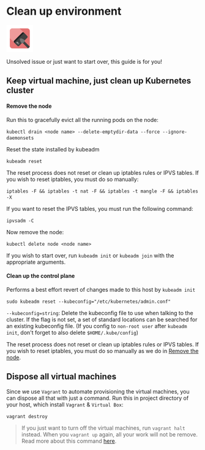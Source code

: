 # Clean up environment
<p align="left">
<img src="/docs/images/cleaning.png" width="70">
</p>

Unsolved issue or just want to start over, this guide is for you!

## Keep virtual machine, just clean up Kubernetes cluster

#### Remove the node

Run this to gracefully evict all the running pods on the node:

    kubectl drain <node name> --delete-emptydir-data --force --ignore-daemonsets

Reset the state installed by kubeadm

    kubeadm reset

The reset process does not reset or clean up iptables rules or IPVS tables. If you wish to reset iptables, you must do so manually:

    iptables -F && iptables -t nat -F && iptables -t mangle -F && iptables -X

If you want to reset the IPVS tables, you must run the following command:

    ipvsadm -C

Now remove the node:

    kubectl delete node <node name>

If you wish to start over, run `kubeadm init` or `kubeadm join` with the appropriate arguments.

#### Clean up the control plane

Performs a best effort revert of changes made to this host by `kubeadm init`

    sudo kubeadm reset --kubeconfig="/etc/kubernetes/admin.conf"

`--kubeconfig=string`: Delete the kubeconfig file to use when talking to the cluster. If the flag is not set, a set of standard locations can be searched for an existing kubeconfig file. (If you config to `non-root user` after `kubeadm init`, don't forget to also delete `$HOME/.kube/config`)

The reset process does not reset or clean up iptables rules or IPVS tables. If you wish to reset iptables, you must do so manually as we do in [Remove the node](#remove-the-node).

## Dispose all virtual machines

Since we use `Vagrant` to automate provisioning the virtual machines, you can dispose all that with just a command. Run this in project directory of your host, which install `Vagrant` & `Virtual Box`:

    vagrant destroy

>If you just want to turn off the virtual machines, run `vagrant halt` instead. When you `vagrant up` again, all your work will not be remove. Read more about this command [here](https://developer.hashicorp.com/vagrant/docs/cli/halt).